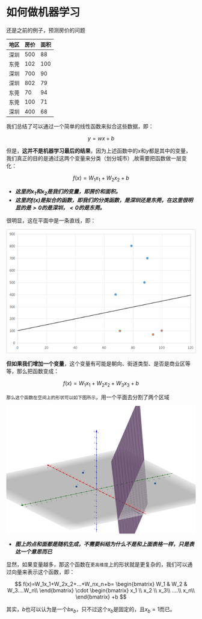 # 如何做机器学习

还是之前的例子，预测房价的问题

|地区|房价|面积|
|-|-|-|
|深圳|500|88|
|东莞|102|100|
|深圳|700|90|
|深圳|802|79|
|东莞|70|94|
|东莞|100|71|
|深圳|400|68|

我们总结了可以通过一个简单的线性函数来拟合这些数据，即：
```math
y=wx+b
```

但是，**这并不是机器学习最后的结果**，因为上述函数中的$x$和$y$都是其中的变量，我们真正的目的是通过这两个变量来分类（划分城市）,故需要把函数做一层变化：

$$f(x)=W_1x_1+W_2x_2+b$$


- ***这里的$x_1$和$x_2$是我们的变量，即房价和面积。***
- ***这里的$f(x)$是拟合的函数，即我们的分类函数，是深圳还是东莞，在这里很明显的是$>0$的是深圳，$<0$的是东莞。***

很明显，这在平面中是一条直线，即：

![alt text](../../_media/priceline.png)

**但如果我们增加一个变量**，这个变量有可能是朝向、街道类型、是否是商业区等等，那么把函数变成：

$$f(x)=W_1x_1+W_2x_2+W_3x_3+b$$

`那么这个函数在空间上的形状可以如下图所示`，用一个平面去分割了两个区域

![alt text](../../_media/image-2.png)

- ***图上的点和面都是随机生成，不需要纠结为什么不是和上面表格一样，只是表达一个意思而已***

显然，如果变量越多，那这个函数在`更高维度`上的形状就是更复杂的，我们可以通过向量来表示这个函数，即：  


$$
f(x)=W_1x_1+W_2x_2+...+W_nx_n+b=
\begin{bmatrix}
W_1 & W_2 & W_3....W_n\\ 
\end{bmatrix}
\cdot
\begin{bmatrix}
x_1 \\ 
x_2 \\ 
x_3\\
....\\
x_n\\ 
\end{bmatrix}
+b
$$


其实，$`b`$也可以认为是一个$bx_b$，只不过这个$x_b$是固定的，且$x_b=1$而已。





